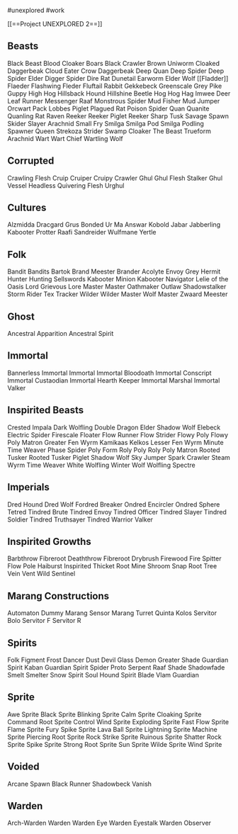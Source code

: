 #unexplored 
#work 

[[==Project UNEXPLORED 2==]]

**Beasts**
--
Black Beast
Blood Cloaker
Boars
Black Crawler
Brown Uniworm
Cloaked Daggerbeak
Cloud Eater
Crow
Daggerbeak
Deep Quan
Deep Spider
Deep Spider Elder
Digger Spider
Dire Rat
Dunetail
Earworm
Elder Wolf
[[Fladder]]
Flaeder
Flashwing
Fleder
Fluftail Rabbit
Gekkebeck
Greenscale
Grey Pike
Guppy
High Hog
Hillsback Hound
Hillshine Beetle
Hog
Hog Hag
Imwee Deer
Leaf Runner
Messenger Raaf
Monstrous Spider
Mud Fisher
Mud Jumper
Orcwart
Pack Lobbes
Piglet
Plagued Rat
Poison Spider
Quan
Quanite
Quanling
Rat
Raven
Reeker
Reeker Piglet
Reeker Sharp Tusk
Savage Spawn
Skider
Slayer Arachnid
Small Fry
Smilga
Smilga Pod
Smilga Podling
Spawner Queen
Strekoza
Strider
Swamp Cloaker
The Beast
Trueform Arachnid
Wart
Wart Chief
Wartling
Wolf

**Corrupted**
--
Crawling Flesh
Cruip
Cruiper
Cruipy Crawler
Ghul
Ghul Flesh Stalker
Ghul Vessel
Headless
Quivering Flesh
Urghul

**Cultures**
--
Alzmidda
Dracgard Grus
Bonded Ur Ma
Answar Kobold
Jabar
Jabberling
Kabooter
Protter
Raafi
Sandreider
Wulfmane
Yertle

**Folk**
--
Bandit
Bandits
Bartok
Brand Meester
Brander Acolyte
Envoy
Grey Hermit
Hunter
Hunting Sellswords
Kabooter Minion
Kabooter Navigator
Lelie of the Oasis
Lord Grievous
Lore Master
Master
Oathmaker
Outlaw
Shadowstalker
Storm Rider
Tex
Tracker
Wilder
Wilder Master
Wolf Master
Zwaard Meester

**Ghost**
--
Ancestral Apparition
Ancestral Spirit

**Immortal**
--
Bannerless Immortal
Immortal
Immortal Bloodoath
Immortal Conscript
Immortal Custaodian
Immortal Hearth Keeper
Immortal Marshal
Immortal Valker

**Inspirited Beasts**
--
Crested Impala
Dark Wolfling
Double Dragon
Elder Shadow Wolf
Elebeck
Electric Spider
Firescale
Floater
Flow Runner
Flow Strider
Flowy Poly
Flowy Poly Matron
Greater Fen Wyrm
Kamikaas
Kelkos
Lesser Fen Wyrm
Minute Time Weaver
Phase Spider
Poly Form
Roly Poly
Roly Poly Matron
Rooted Tusker
Rooted Tusker Piglet
Shadow Wolf
Sky Jumper
Spark Crawler
Steam Wyrm
Time Weaver
White Wolfling
Winter Wolf
Wolfling Spectre

**Imperials**
--
Dred Hound
Dred Wolf
Fordred Breaker
Ondred Encircler
Ondred Sphere
Tetred
Tindred Brute
Tindred Envoy
Tindred Officer
Tindred Slayer
Tindred Soldier
Tindred Truthsayer
Tindred Warrior
Valker

**Inspirited Growths**
--
Barbthrow Fibreroot
Deaththrow Fibreroot
Drybrush Firewood
Fire Spitter
Flow Pole
Haiburst
Inspirited Thicket
Root Mine
Shroom
Snap Root Tree
Vein
Vent
Wild Sentinel

**Marang Constructions**
--
Automaton
Dummy
Marang Sensor
Marang Turret
Quinta Kolos
Servitor Bolo
Servitor F
Servitor R

**Spirits**
--
Folk Figment
Frost Dancer
Dust Devil
Glass Demon
Greater Shade
Guardian Spirit Kaban
Guardian Spirit Spider
Proto Serpent
Raaf
Shade
Shadowfade
Smelt
Smelter
Snow Spirit
Soul Hound
Spirit Blade
Vlam Guardian


**Sprite**
--
Awe Sprite
Black Sprite
Blinking Sprite
Calm Sprite
Cloaking Sprite
Command Root Sprite
Control Wind Sprite
Exploding Sprite
Fast Flow Sprite
Flame Sprite
Fury Spike Sprite
Lava Ball Sprite
Lightning Sprite
Machine Sprite
Piercing Root Sprite
Rock Strike Sprite
Ruinous Sprite
Shatter Rock Sprite
Spike Sprite
Strong Root Sprite
Sun Sprite
Wilde Sprite
Wind Sprite

**Voided**
--
Arcane Spawn
Black Runner
Shadowbeck
Vanish

**Warden**
--
Arch-Warden
Warden
Warden Eye
Warden Eyestalk
Warden Observer












































